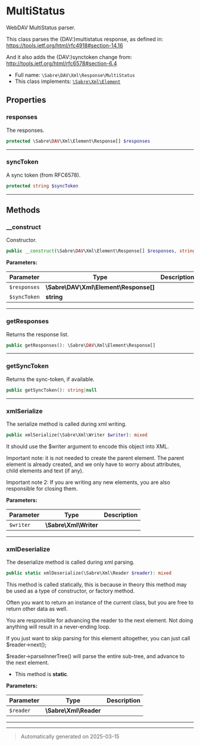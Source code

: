 
# MultiStatus

WebDAV MultiStatus parser.

This class parses the {DAV:}multistatus response, as defined in:
https://tools.ietf.org/html/rfc4918#section-14.16

And it also adds the {DAV:}synctoken change from:
http://tools.ietf.org/html/rfc6578#section-6.4

* Full name: `\Sabre\DAV\Xml\Response\MultiStatus`
* This class implements:
[`\Sabre\Xml\Element`](../../../Xml/Element.md)



## Properties


### responses

The responses.

```php
protected \Sabre\DAV\Xml\Element\Response[] $responses
```






***

### syncToken

A sync token (from RFC6578).

```php
protected string $syncToken
```






***

## Methods


### __construct

Constructor.

```php
public __construct(\Sabre\DAV\Xml\Element\Response[] $responses, string $syncToken = null): mixed
```








**Parameters:**

| Parameter | Type | Description |
|-----------|------|-------------|
| `$responses` | **\Sabre\DAV\Xml\Element\Response[]** |  |
| `$syncToken` | **string** |  |





***

### getResponses

Returns the response list.

```php
public getResponses(): \Sabre\DAV\Xml\Element\Response[]
```












***

### getSyncToken

Returns the sync-token, if available.

```php
public getSyncToken(): string|null
```












***

### xmlSerialize

The serialize method is called during xml writing.

```php
public xmlSerialize(\Sabre\Xml\Writer $writer): mixed
```

It should use the $writer argument to encode this object into XML.

Important note: it is not needed to create the parent element. The
parent element is already created, and we only have to worry about
attributes, child elements and text (if any).

Important note 2: If you are writing any new elements, you are also
responsible for closing them.






**Parameters:**

| Parameter | Type | Description |
|-----------|------|-------------|
| `$writer` | **\Sabre\Xml\Writer** |  |





***

### xmlDeserialize

The deserialize method is called during xml parsing.

```php
public static xmlDeserialize(\Sabre\Xml\Reader $reader): mixed
```

This method is called statically, this is because in theory this method
may be used as a type of constructor, or factory method.

Often you want to return an instance of the current class, but you are
free to return other data as well.

You are responsible for advancing the reader to the next element. Not
doing anything will result in a never-ending loop.

If you just want to skip parsing for this element altogether, you can
just call $reader->next();

$reader->parseInnerTree() will parse the entire sub-tree, and advance to
the next element.

* This method is **static**.




**Parameters:**

| Parameter | Type | Description |
|-----------|------|-------------|
| `$reader` | **\Sabre\Xml\Reader** |  |





***


***
> Automatically generated on 2025-03-15
